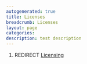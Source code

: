 ```yaml
---
autogenerated: true
title: Licenses
breadcrumb: Licenses
layout: page
categories: 
description: test description
---
```


1.  REDIRECT [Licensing](Licensing "wikilink")
